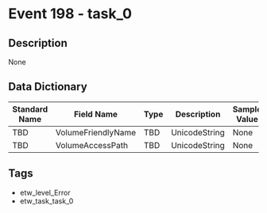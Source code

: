 # Event 198 - task_0

## Description
None

## Data Dictionary
|Standard Name|Field Name|Type|Description|Sample Value|
|---|---|---|---|---|
|TBD|VolumeFriendlyName|TBD|UnicodeString|None|None|
|TBD|VolumeAccessPath|TBD|UnicodeString|None|None|

## Tags
* etw_level_Error
* etw_task_task_0